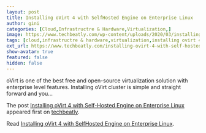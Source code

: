 ```yaml
---
layout: post
title: Installing oVirt 4 with SelfHosted Engine on Enterprise Linux
author: gini
categories: [Cloud,Infrastructre & Hardware,Virtualization,]
image: https://www.techbeatly.com/wp-content/uploads/2020/03/installing-ovirt-4-with-self-hosted-engine-on-enterprise-linux-1024x575.jpg
tags: [cloud,infrastructre & hardware,virtualization,installing ovirt 4 with self-hosted engine on enterprise linux,ovirt,ovirt engine installation,ovirt installation,ovirt node installation,ovirt self hosted engine,rhv engine,]
ext_url: https://www.techbeatly.com/installing-ovirt-4-with-self-hosted-engine-on-enterprise-linux/
show-avatar: true
featured: false
hidden: false
---
```


<p>oVirt is one of the best free and open-source virtualization solution with enterprise level features. Installing oVirt cluster is simple and straight forward and you&#46;&#46;&#46;</p>
<p>The post <a href="https://www.techbeatly.com/installing-ovirt-4-with-self-hosted-engine-on-enterprise-linux/" rel="nofollow">Installing oVirt 4 with Self-Hosted Engine on Enterprise Linux</a> appeared first on <a href="https://www.techbeatly.com" rel="nofollow">techbeatly</a>.</p>

Read [Installing oVirt 4 with SelfHosted Engine on Enterprise Linux](https://www.techbeatly.com/installing-ovirt-4-with-self-hosted-engine-on-enterprise-linux/).